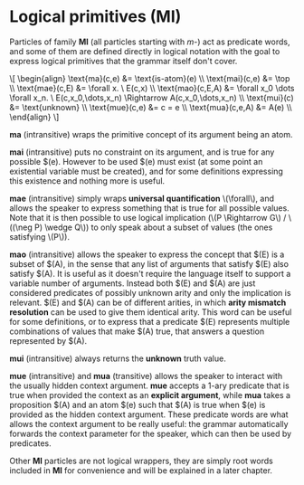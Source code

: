 # Logical primitives (MI)

Particles of family __MI__ (all particles starting with _m-_) act as predicate
words, and some of them are defined directly in logical notation with the goal
to express logical primitives that the grammar itself don't cover.

\\[ \begin{align}
\text{ma}(c,e)      &= \text{is-atom}(e) \\\\
\text{mai}(c,e)     &= \top \\\\
\text{mae}(c,E)     &= \forall x. \\ E(c,x) \\\\
\text{mao}(c,E,A)   &= \forall x_0 \dots \forall x_n. \\ E(c,x_0,\dots,x_n) \Rightarrow A(c,x_0,\dots,x_n) \\\\
\text{mui}(c)       &= \text{unknown} \\\\
\text{mue}(c,e)     &= c = e \\\\
\text{mua}(c,e,A)   &= A(e) \\\\
\end{align} \\]

__ma__ (intransitive) wraps the primitive concept of its argument being an atom.

__mai__ (intransitive) puts no constraint on its argument, and is true for any possible $(e).
However to be used $(e) must exist (at some point an existential variable must
be created), and for some definitions expressing this existence and nothing
more is useful.

__mae__ (intransitive) simply wraps __universal quantification__ \\(\forall\\), and allows the
speaker to express something that is true for all possible values. Note that it
is then possible to use logical implication
(\\(P \Rightarrow G\\) / \\((\neg P) \wedge Q\\)) to only speak about a subset
of values (the ones satisfying \\(P\\)).

__mao__ (intransitive) allows the speaker to express the concept that $(E) is a subset of $(A),
in the sense that any list of arguments that satisfy $(E) also satisfy $(A). It
is useful as it doesn't require the language itself to support a variable number
of arguments. Instead both $(E) and $(A) are just considered predicates of
possibly unknown arity and only the implication is relevant. $(E) and $(A)
can be of different arities, in which __arity mismatch resolution__ can
be used to give them identical arity. This word can be useful for some
definitions, or to express that a predicate $(E) represents multiple
combinations of values that make $(A) true, that answers a question represented
by $(A).

__mui__ (intransitive) always returns the __unknown__ truth value.

__mue__ (intransitive) and __mua__ (transitive) allows the speaker to interact with the usually hidden
context argument. __mue__ accepts a 1-ary predicate that is true when provided
the context as an __explicit argument__, while __mua__ takes a proposition $(A)
and an atom $(e) such that $(A) is true when $(e) is provided as the hidden
context argument. These predicate words are what allows the context argument
to be really useful: the grammar automatically forwards the context parameter
for the speaker, which can then be used by predicates.

Other __MI__ particles are not logical wrappers, they are simply root words
included in __MI__ for convenience and will be explained in a later chapter.